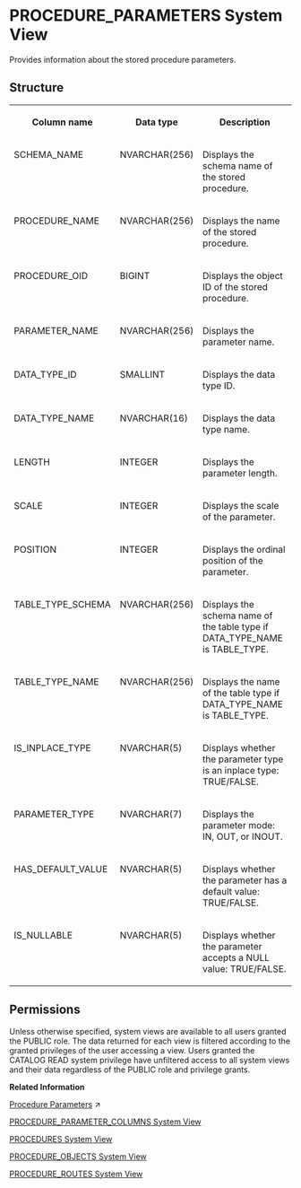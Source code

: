 <!-- loio20cc6b9575191014a73bf6875843cd78 -->

# PROCEDURE\_PARAMETERS System View

Provides information about the stored procedure parameters.



<a name="loio20cc6b9575191014a73bf6875843cd78___p_r_o_c_e_d_u_r_e__p_a_r_a_m_e_t_e_r_s_1struct_PROCEDURE_PARAMETERS"/>

## Structure


<table>
<tr>
<th valign="top">

Column name

</th>
<th valign="top">

Data type

</th>
<th valign="top">

Description

</th>
</tr>
<tr>
<td valign="top">

SCHEMA\_NAME

</td>
<td valign="top">

NVARCHAR\(256\)

</td>
<td valign="top">

Displays the schema name of the stored procedure.

</td>
</tr>
<tr>
<td valign="top">

PROCEDURE\_NAME

</td>
<td valign="top">

NVARCHAR\(256\)

</td>
<td valign="top">

Displays the name of the stored procedure.

</td>
</tr>
<tr>
<td valign="top">

PROCEDURE\_OID

</td>
<td valign="top">

BIGINT

</td>
<td valign="top">

Displays the object ID of the stored procedure.

</td>
</tr>
<tr>
<td valign="top">

PARAMETER\_NAME

</td>
<td valign="top">

NVARCHAR\(256\)

</td>
<td valign="top">

Displays the parameter name.

</td>
</tr>
<tr>
<td valign="top">

DATA\_TYPE\_ID

</td>
<td valign="top">

SMALLINT

</td>
<td valign="top">

Displays the data type ID.

</td>
</tr>
<tr>
<td valign="top">

DATA\_TYPE\_NAME

</td>
<td valign="top">

NVARCHAR\(16\)

</td>
<td valign="top">

Displays the data type name.

</td>
</tr>
<tr>
<td valign="top">

LENGTH

</td>
<td valign="top">

INTEGER

</td>
<td valign="top">

Displays the parameter length.

</td>
</tr>
<tr>
<td valign="top">

SCALE

</td>
<td valign="top">

INTEGER

</td>
<td valign="top">

Displays the scale of the parameter.

</td>
</tr>
<tr>
<td valign="top">

POSITION

</td>
<td valign="top">

INTEGER

</td>
<td valign="top">

Displays the ordinal position of the parameter.

</td>
</tr>
<tr>
<td valign="top">

TABLE\_TYPE\_SCHEMA

</td>
<td valign="top">

NVARCHAR\(256\)

</td>
<td valign="top">

Displays the schema name of the table type if DATA\_TYPE\_NAME is TABLE\_TYPE.

</td>
</tr>
<tr>
<td valign="top">

TABLE\_TYPE\_NAME

</td>
<td valign="top">

NVARCHAR\(256\)

</td>
<td valign="top">

Displays the name of the table type if DATA\_TYPE\_NAME is TABLE\_TYPE.

</td>
</tr>
<tr>
<td valign="top">

IS\_INPLACE\_TYPE

</td>
<td valign="top">

NVARCHAR\(5\)

</td>
<td valign="top">

Displays whether the parameter type is an inplace type: TRUE/FALSE.

</td>
</tr>
<tr>
<td valign="top">

PARAMETER\_TYPE

</td>
<td valign="top">

NVARCHAR\(7\)

</td>
<td valign="top">

Displays the parameter mode: IN, OUT, or INOUT.

</td>
</tr>
<tr>
<td valign="top">

HAS\_DEFAULT\_VALUE

</td>
<td valign="top">

NVARCHAR\(5\)

</td>
<td valign="top">

Displays whether the parameter has a default value: TRUE/FALSE.

</td>
</tr>
<tr>
<td valign="top">

IS\_NULLABLE

</td>
<td valign="top">

NVARCHAR\(5\)

</td>
<td valign="top">

Displays whether the parameter accepts a NULL value: TRUE/FALSE.

</td>
</tr>
</table>



<a name="loio20cc6b9575191014a73bf6875843cd78__section_cdq_5r4_dzb"/>

## Permissions

Unless otherwise specified, system views are available to all users granted the PUBLIC role. The data returned for each view is filtered according to the granted privileges of the user accessing a view. Users granted the CATALOG READ system privilege have unfiltered access to all system views and their data regardless of the PUBLIC role and privilege grants.

**Related Information**  


[Procedure Parameters](https://help.sap.com/viewer/d1cb63c8dd8e4c35a0f18aef632687f0/2023_4_QRC/en-US/3809c45287c44908a3d45a4db1514a55.html "") :arrow_upper_right:

[PROCEDURE\_PARAMETER\_COLUMNS System View](procedure-parameter-columns-system-view-3d02842.md "Lists available columns of table parameters of stored procedures.")

[PROCEDURES System View](procedures-system-view-20cc87c.md "Provides information about available stored procedures.")

[PROCEDURE\_OBJECTS System View](procedure-objects-system-view-20cc4d6.md "Contains the results of the system procedure GET_PROCEDURE_OBJECTS.")

[PROCEDURE\_ROUTES System View](procedure-routes-system-view-61d897c.md "Provides information about the procedure being routed. This view is for internal use only.")

